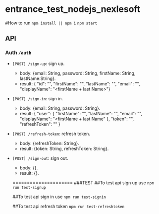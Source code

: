 # entrance_test_nodejs_nexlesoft

#How to run 
`npm install || npm i`
`npm start`

## API

### Auth `/auth`
-   `[POST] /sign-up`: sign up.
    -   body: {email: String, password: String, firstName: String, lastName:String}.
    -   result: {
          "id": "<id of the user in the database>",
          "firstName": "<user first name>",
          "lastName": "<user last name>",
          "email": "<user email>",
          "displayName": "<firstName + last Name>"}
-   `[POST] /sign-in`: sign in.
    -   body: {email: String, password: String}.
    -   result: {
          "user": {
            "firstName": "<user first name>",
            "lastName": "<user last name>",
            "email": "<user email>",
            "displayName": "<firstName + last Name"
          },
          "token": "<jwt token>",
          "refreshToken": "<jwt refresh token>"
        }

-   `[POST] /refresh-token`: refresh token.
    -   body: {refreshToken: String}.
    -   result: {token: String, refreshToken: String}.

-   `[POST] /sign-out`: sign out.
    -   body: {}.
    -   result: {}.
    
    
    =====================
    ###TEST
    ##To test api sign up use
    `npm run test-signup`
    
    ##To test api sign in use
   `npm run test-signin`
    
    ##To test api refresh token
    `npm run test-refreshtoken`
